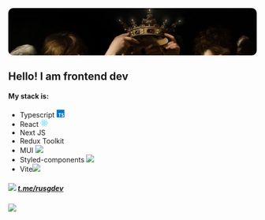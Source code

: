 
<img class="image" src="https://github.com/Prom88/Prom88/blob/main/c4c0a90ff00a244097b97bac53a45b8a-fotor-20250218222132(1).png?raw=true" width='1000px' style="border-radius: 10px" align="center">

## Hello! I am frontend dev
#### My stack is:

- Typescript <img src="https://raw.githubusercontent.com/devicons/devicon/1119b9f84c0290e0f0b38982099a2bd027a48bf1/icons/typescript/typescript-original.svg" width="16" alt="" />
- React  <img src="https://github.com/devicons/devicon/blob/master/icons/react/react-original.svg" width="16" />
- Next JS <img src="https://raw.githubusercontent.com/samfromaway/samfromaway/master/.github/images/nextjs.png" width="16" alt="" />
- Redux Toolkit  <img src="https://cdn.worldvectorlogo.com/logos/redux.svg" width="16" alt="" />
- MUI <img src="https://media.zeemly.com/zeemly/product/material-ui.png" width="16"  />
- Styled-components  <img src="https://avatars.githubusercontent.com/u/20658825?s=48&v=4" width="16"/>
-  Vite<img src="https://vitejs.dev/logo.svg" width="16"/>

##### <img src="https://user-images.githubusercontent.com/49933115/139837223-bf23d3a9-4638-4e17-994a-ac8678d5f517.png" height='16px'/>  [t.me/rusgdev](https://t.me/rusgdev)

![](https://github-readme-stats.vercel.app/api/top-langs/?username=Prom88&theme=github_dark&hide_border=true&include_all_commits=false&count_private=true&layout=compact)
